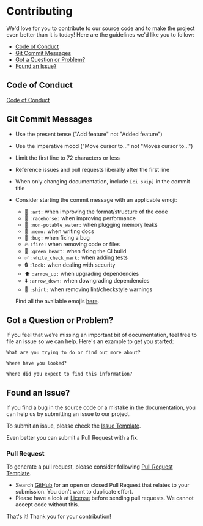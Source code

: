 # Contributing
We'd love for you to contribute to our source code and to make the project even better than it is today!
Here are the guidelines we'd like you to follow:

 - [Code of Conduct](#coc)
 - [Git Commit Messages](#commit)
 - [Got a Question or Problem?](#question)
 - [Found an Issue?](#issue)

## <a name="coc"></a> Code of Conduct
[Code of Conduct](coc)

## <a name="commit"></a> Git Commit Messages

* Use the present tense ("Add feature" not "Added feature")
* Use the imperative mood ("Move cursor to..." not "Moves cursor to...")
* Limit the first line to 72 characters or less
* Reference issues and pull requests liberally after the first line
* When only changing documentation, include `[ci skip]` in the commit title
* Consider starting the commit message with an applicable emoji:
    * :art: `:art:` when improving the format/structure of the code
    * :racehorse: `:racehorse:` when improving performance
    * :non-potable_water: `:non-potable_water:` when plugging memory leaks
    * :memo: `:memo:` when writing docs
    * :bug: `:bug:` when fixing a bug
    * :fire: `:fire:` when removing code or files
    * :green_heart: `:green_heart:` when fixing the CI build
    * :white_check_mark: `:white_check_mark:` when adding tests
    * :lock: `:lock:` when dealing with security
    * :arrow_up: `:arrow_up:` when upgrading dependencies
    * :arrow_down: `:arrow_down:` when downgrading dependencies
    * :shirt: `:shirt:` when removing lint/checkstyle warnings
    
    Find all the available emojis [here](https://gitmoji.carloscuesta.me/). 

## <a name="question"></a> Got a Question or Problem?

If you feel that we're missing an important bit of documentation, feel free to
file an issue so we can help. Here's an example to get you started:

```
What are you trying to do or find out more about?

Where have you looked?

Where did you expect to find this information?
```

## <a name="issue"></a> Found an Issue?
If you find a bug in the source code or a mistake in the documentation, you can help us by
submitting an issue to our project.

To submit an issue, please check the [Issue Template](issue_template).

Even better you can submit a Pull Request with a fix.

### Pull Request
To generate a pull request, please consider following [Pull Request Template](pr).

* Search [GitHub](pulls) for an open or closed Pull Request
  that relates to your submission. You don't want to duplicate effort.
* Please have a look at [License](license) before sending pull
  requests. We cannot accept code without this.

That's it! Thank you for your contribution!

[coc]: (https://github.com/BirjuVachhani/cursor_trail/blob/main/CODE_OF_CONDUCT.md)
[issue_template]: (https://github.com/BirjuVachhani/cursor_trail/blob/main/ISSUE_TEMPLATE.md)
[pr]: (https://github.com/BirjuVachhani/spider/blob/main/PULL_REQUEST_TEMPLATE.md)
[pulls]: (https://github.com/BirjuVachhani/cursor_trail/pulls)
[license]: (https://github.com/BirjuVachhani/cursor_trail/blob/main/LICENSE)
